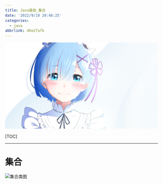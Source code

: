 ```yaml
---
title: Java基础_集合
date: '2022/9/10 20:46:25'
categories:
  - java
abbrlink: d6e2fafb
---
```


![img](res/other/异世界蕾姆_0.jpg)

[TOC]

***

# 集合

![集合类图](https://img-blog.csdn.net/20150503205808570)



